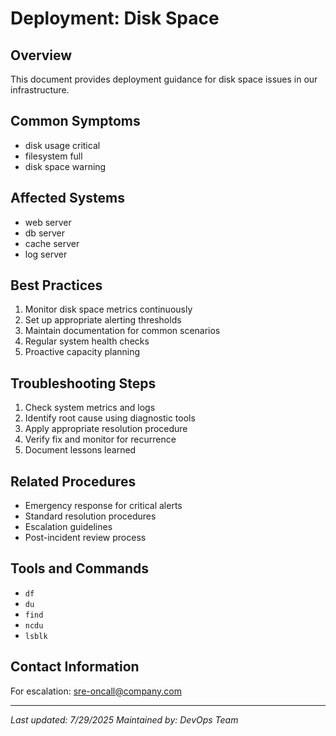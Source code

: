 # Deployment: Disk Space

## Overview
This document provides deployment guidance for disk space issues in our infrastructure.

## Common Symptoms
- disk usage critical
- filesystem full
- disk space warning

## Affected Systems
- web server
- db server
- cache server
- log server

## Best Practices
1. Monitor disk space metrics continuously
2. Set up appropriate alerting thresholds
3. Maintain documentation for common scenarios
4. Regular system health checks
5. Proactive capacity planning

## Troubleshooting Steps
1. Check system metrics and logs
2. Identify root cause using diagnostic tools
3. Apply appropriate resolution procedure
4. Verify fix and monitor for recurrence
5. Document lessons learned

## Related Procedures
- Emergency response for critical alerts
- Standard resolution procedures
- Escalation guidelines
- Post-incident review process

## Tools and Commands
- `df`
- `du`
- `find`
- `ncdu`
- `lsblk`

## Contact Information
For escalation: sre-oncall@company.com

---
*Last updated: 7/29/2025*
*Maintained by: DevOps Team*

